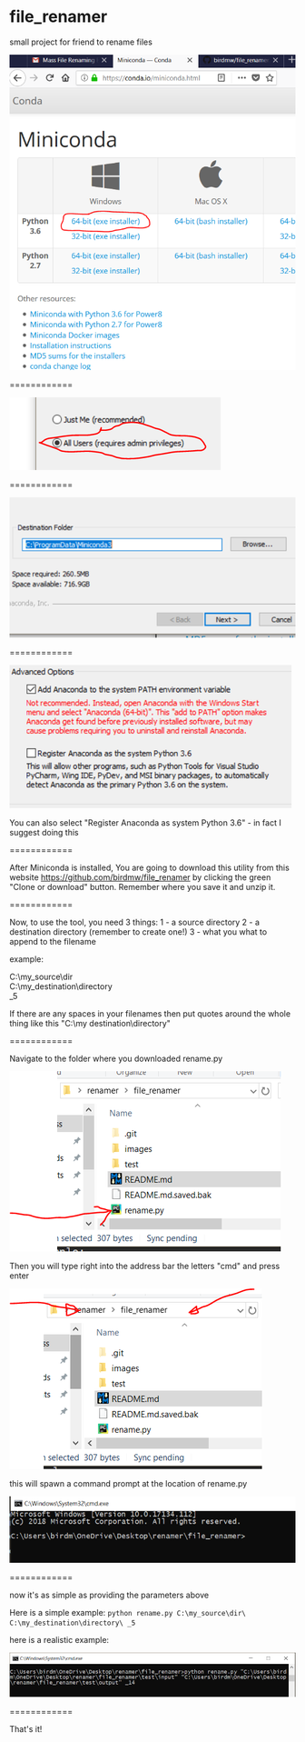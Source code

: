# file_renamer
small project for friend to rename files

![Download Miniconda and Install](images/download_miniconda.PNG)

============

![](images/install_options1.PNG)

============


![](images/options2.PNG)

============


![](images/options3.PNG)


You can also select "Register Anaconda as system Python 3.6" - in fact I suggest doing this


============

After Miniconda is installed, You are going to download this utility from this website https://github.com/birdmw/file_renamer by clicking the green "Clone or download" button. Remember where you save it and unzip it.

============

Now, to use the tool, you need 3 things:
1 - a source directory
2 - a destination directory (remember to create one!)
3 - what you what to append to the filename

example:

C:\my_source\dir\
C:\my_destination\directory\
_5

If there are any spaces in your filenames then put quotes around the whole thing like this "C:\my destination\directory\"

============

Navigate to the folder where you downloaded rename.py

![](images/file_found.PNG)

Then you will type right into the address bar the letters "cmd" and press enter

![](images/type_cmd_here.PNG)

this will spawn a command prompt at the location of rename.py

![](images/cmd_prompt.PNG)

============

now it's as simple as providing the parameters above

Here is a simple example:
`python rename.py C:\my_source\dir\ C:\my_destination\directory\ _5`

here is a realistic example:

![](images/realistic.PNG)

============

That's it!